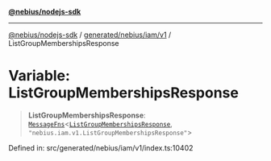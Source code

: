 [**@nebius/nodejs-sdk**](../../../../../README.md)

---

[@nebius/nodejs-sdk](../../../../../README.md) / [generated/nebius/iam/v1](../README.md) / ListGroupMembershipsResponse

# Variable: ListGroupMembershipsResponse

> **ListGroupMembershipsResponse**: [`MessageFns`](../../../../../runtime/protos/core/interfaces/MessageFns.md)\<[`ListGroupMembershipsResponse`](../interfaces/ListGroupMembershipsResponse.md), `"nebius.iam.v1.ListGroupMembershipsResponse"`\>

Defined in: src/generated/nebius/iam/v1/index.ts:10402
